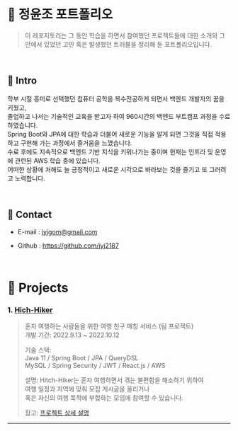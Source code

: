 # :pushpin: 정윤조 포트폴리오
> 이 레포지토리는 그 동안 학습을 하면서 참여했던 프로젝트들에 대한 소개와 그 안에서 있었던 고민 혹은 발생했던 트러블을 정리해 둔 포트폴리오입니다. 
<!-- > 고사리같은 손으로 한 땀 한 땀 쌓아올린 공든 탑 -->
</br>

## :pushpin: Intro
   학부 시절 흥미로 선택했던 컴퓨터 공학을 복수전공하게 되면서 백엔드 개발자의 꿈을 키웠고, <br> <!-- 왜 경영학과보다 이 과로 진로를 결정했는지 답할 수 있어야 한다. -->
  졸업하고 나서는 기술적인 교육을 받고자 하여 960시간의 백엔드 부트캠프 과정을 수료하였습니다. <br> <!-- 무엇을 배웠는지 답할 수 있어야 한다. -->
  Spring Boot와 JPA에 대한 학습과 더불어 새로운 기능을 알게 되면 그것을 직접 적용하고 구현해 가는 과정에서 즐거움을 느꼈습니다. <br>
  수료 후에도 지속적으로 백엔드 기반 지식을 키워나가는 중이며 현재는 인프라 및 운영에 관련된 AWS 학습 중에 있습니다. <br>
  어떠한 상황에 처해도 늘 긍정적이고 새로운 시각으로 바라보는 것을 즐기고 또 그러려고 노력합니다.
  
</br>

## :pushpin: Contact
- E-mail : jyjgom@gmail.com
<!-- - 블로그: https://ryan-han.com -->
- Github : https://github.com/jyj2187

</br>

# :pushpin: Projects
### 1. [Hich-Hiker](https://github.com/jyj2187/hitch-hiker)
>혼자 여행하는 사람들을 위한 여행 친구 매칭 서비스 (팀 프로젝트)  
>개발 기간: 2022.9.13 ~ 2022.10.12  
>  
>기술 스택:  
>Java 11 / Spring Boot / JPA / QueryDSL  
>MySQL / Spring Security / JWT / React.js / AWS
>
>설명: Hitch-Hiker는 혼자 여행하면서 겪는 불편함을 해소하기 위하여  
>여행 일정과 지역에 맞춰 모집 게시글을 올리거나  
>혹은 자신의 여행 목적에 부합하는 모임에 참여할 수 있습니다.  
>
>참고: [프로젝트 상세 설명](https://github.com/jyj2187/portforlio/blob/main/projects/Hitch-Hiker.md)

---

<!-- ### 2. [두 번째 프로젝트]()
>두 번째 프로젝트 간략 소개  (팀 프로젝트)  
>개발 기간: 2020.7.18 ~ 2020.11.5  
>  
>기술 스택:  
>Java 8 / Spring Boot / Gradle / Spring Data JPA / QueryDSL  
>H2 / MySQL / Spring Security / Jsoup / Vue.js / Element U  
>  
>[프로젝트 상세 설명](https://github.com/Integerous/goQuality) 참고

---

### 3. [세 번째 프로젝트]()
>세 번째 프로젝트 간략 소개  (개인 프로젝트)  
>개발 기간: 2018.1.18 ~ 2018.4.5  
>  
>기술 스택:  
>Java 8 / Spring Boot / Gradle / Spring Data JPA / QueryDSL  
>H2 / MySQL / Spring Security / Jsoup / Vue.js / Element U  
>  
>[프로젝트 상세 설명](https://github.com/Integerous/goQuality) 참고 -->
